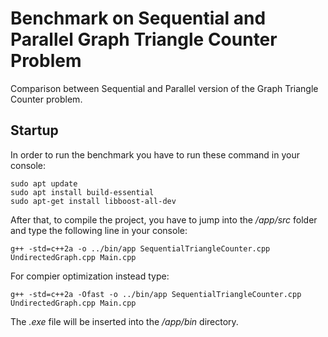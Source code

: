 # Benchmark on Sequential and Parallel Graph Triangle Counter Problem
Comparison between Sequential and Parallel version of the Graph Triangle Counter problem.

## Startup
In order to run the benchmark you have to run these command in your console:
```
sudo apt update
sudo apt install build-essential
sudo apt-get install libboost-all-dev
```

After that, to compile the project, you have to jump into the */app/src* folder and type the following line in your console:

```
g++ -std=c++2a -o ../bin/app SequentialTriangleCounter.cpp UndirectedGraph.cpp Main.cpp
```

For compier optimization instead type:
```
g++ -std=c++2a -Ofast -o ../bin/app SequentialTriangleCounter.cpp UndirectedGraph.cpp Main.cpp
```

The *.exe* file will be inserted into the */app/bin* directory.
